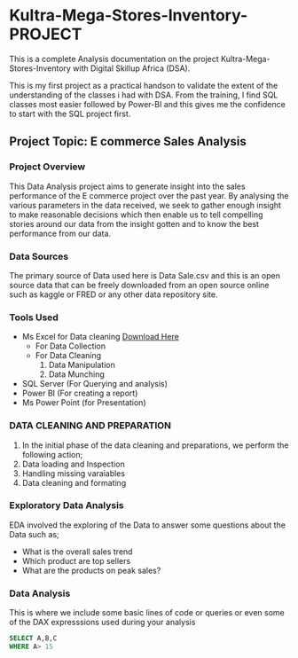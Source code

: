 # Kultra-Mega-Stores-Inventory-PROJECT
This is a complete Analysis documentation on the project Kultra-Mega-Stores-Inventory with Digital Skillup Africa (DSA).

This is my first project as a practical handson to validate the extent of the understanding of the classes i had with DSA. From the training, I find SQL classes most easier followed by Power-BI and this gives me the confidence to start with the SQL project first.

## Project Topic: E commerce Sales Analysis

### Project Overview
This Data Analysis project aims to generate insight into the sales performance of the E commerce project over the past year.
By analysing the various parameters in the data received, we seek to gather enough insight to make reasonable decisions which then enable us to tell compelling stories around our data from the insight gotten and to know the best performance from our data.

### Data Sources
The primary source of Data used here is Data Sale.csv and this is an open source data that can be freely downloaded from an open source online such as kaggle or FRED or any other data repository site.

### Tools Used
- Ms Excel for Data cleaning [Download Here](https://www.microsoft.com)
  - For Data Collection
  - For Data Cleaning
     1.   Data Manipulation
     2.   Data Munching
- SQL Server (For Querying and analysis)
- Power BI (For creating a report)
- Ms Power Point (for Presentation)

### DATA CLEANING AND PREPARATION
 1. In the initial phase of the data cleaning and preparations, we perform the following action;
 2. Data loading and Inspection
 3. Handling missing varaiables
 4. Data cleaning and formating
    
### Exploratory Data Analysis
EDA involved the exploring of the Data to answer some questions about the Data such as;
- What is the overall sales trend
- Which product are top sellers
- What are the products on peak sales?

### Data Analysis
This is where we include some basic lines of code or queries or even some of the DAX expresssions used during your analysis

``` SQL
SELECT A,B,C
WHERE A> 15

```
